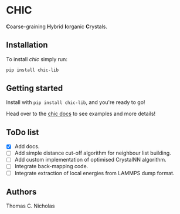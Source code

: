 # CHIC
**C**oarse-graining **H**ybrid **I**organic **C**rystals.


## Installation
    
To install *chic* simply run:

```bash
pip install chic-lib
```

## Getting started

Install with ```pip install chic-lib```, and you're ready to go!

Head over to the [chic docs](https://tcnicholas.github.io/chic/) to see examples
and more details!

## ToDo list

- [x] Add docs.
- [ ] Add simple distance cut-off algorithm for neighbour list building.
- [ ] Add custom implementation of optimised CrystalNN algorithm.
- [ ] Integrate back-mapping code.
- [ ] Integrate extraction of local energies from LAMMPS dump format.

## Authors

Thomas C. Nicholas
